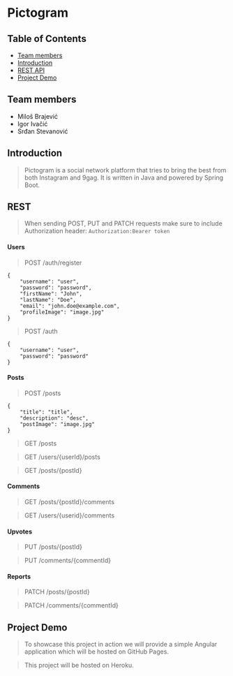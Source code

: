 # Pictogram

## Table of Contents
* [Team members](#team-members)
* [Introduction](#introduction)
* [REST API](#rest-api)
* [Project Demo](#project-demo)

## Team members
 * Miloš Brajević
 * Igor Ivačić
 * Srđan Stevanović

## Introduction

> Pictogram is a social network platform that tries to bring the best from both Instagram and 9gag.
It is written in Java and powered by Spring Boot.

## REST 
> When sending POST, PUT and PATCH requests make sure to include Authorization header:
`
Authorization:Bearer token
`

#### Users

> POST /auth/register
```
{
    "username": "user",
    "password": "password",
    "firstName": "John",
    "lastName": "Doe",
    "email": "john.doe@example.com",
    "profileImage": "image.jpg"
}
```

> POST /auth
```
{
    "username": "user",
    "password": "password"
}
```

#### Posts

> POST /posts
```
{
    "title": "title",
    "description": "desc",
    "postImage": "image.jpg"
}
```

> GET /posts

> GET /users/{userId}/posts

> GET /posts/{postId}

#### Comments

> GET /posts/{postId}/comments

> GET /users/{userid}/comments


#### Upvotes

> PUT /posts/{postId}

> PUT /comments/{commentId}

#### Reports

> PATCH /posts/{postId}

> PATCH /comments/{commentId}

## Project Demo

> To showcase this project in action we will provide a simple Angular application which will be hosted on GitHub Pages.

> This project will be hosted on Heroku.